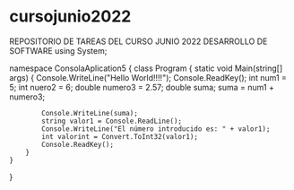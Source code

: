 # cursojunio2022
REPOSITORIO DE TAREAS DEL CURSO JUNIO 2022 DESARROLLO DE SOFTWARE
using System;

namespace ConsolaAplication5
{
    class Program
    {
        static void Main(string[] args)
        {
            Console.WriteLine("Hello World!!!!");
            Console.ReadKey();
            int num1 = 5;
            int nuero2 = 6;
            double numero3 = 2.57;
            double suma;
            suma = num1 + numero3;

            Console.WriteLine(suma);
            string valor1 = Console.ReadLine();
            Console.WriteLine("El número introducido es: " + valor1);
            int valorint = Convert.ToInt32(valor1);
            Console.ReadKey();
        }
    }
}
